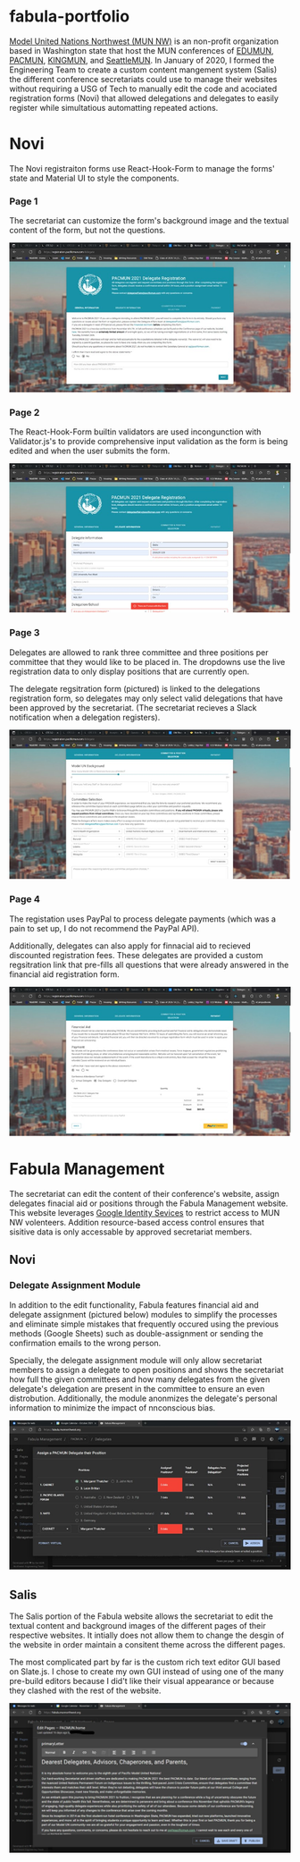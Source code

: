 # fabula-portfolio

[Model United Nations Northwest (MUN NW)](https://munnorthwest.org/) is an non-profit organization based in Washington state that host the MUN conferences of [EDUMUN](https://edumun.com/), [PACMUN](https://pacificmun.com/), [KINGMUN](https://kingmun.org/), and [SeattleMUN](https://seattlemun.org/). In January of 2020, I formed the Engineering Team to create a custom content mangement system (Salis) the different conference secretariats could use to manage their websites without requiring a USG of Tech to manually edit the code and acociated registration forms (Novi) that allowed delegations and delegates to easily register while simultatious automatting repeated actions.

# Novi

The Novi registraiton forms use React-Hook-Form to manage the forms' state and Material UI to style the components.

### Page 1

The secretariat can customize the form's background image and the textual content of the form, but not the questions.

![page 1](./examples/noviPg1.jpg)

### Page 2

The React-Hook-Form builtin validators are used incongunction with Validator.js's to provide comprehensive input validation as the form is being edited and when the user submits the form.

![page 2](./examples/noviPg2.jpg)

### Page 3

Delegates are allowed to rank three committee and three positions per committee that they would like to be placed in. The dropdowns use the live registration data to only display positions that are currently open.

The delegate regsitration form (pictured) is linked to the delegations registration form, so delegates may only select valid delegations that have been approved by the secretariat. (The secretariat recieves a Slack notification when a delegation registers).

![page 3](./examples/noviPg3.jpg)

### Page 4

The registation uses PayPal to process delegate payments (which was a pain to set up, I do not recommend the PayPal API).

Additionally, delegates can also apply for finnacial aid to recieved discounted registration fees. These delegates are provided a custom regsitration link that pre-fills all questions that were already answered in the financial aid registration form.

![page 4](./examples/noviPg4.jpg)

# Fabula Management

The secretariat can edit the content of their conference's website, assign delegates finacial aid or positions through the Fabula Management website. This website leverages [Google Identity Sevices](https://developers.google.com/identity/gsi/web) to restrict access to MUN NW volenteers. Addition resource-based access control ensures that sisitive data is only accessable by approved secretariat members.

## Novi

### Delegate Assignment Module

In addition to the edit functionality, Fabula features financial aid and delegate assignment (pictured below) modules to simplify the processes and eliminate simple mistakes that frequently occured using the previous methods (Google Sheets) such as double-assignment or sending the confirmation emails to the wrong person.

Specially, the delegate assignment module will only allow secretariat members to assign a delegate to open positions and shows the secretariat how full the given committees and how many delegates from the given delegate's delegation are present in the committee to ensure an even distrobution. Additionally, the module anonmizes the delegate's personal information to minimize the impact of nnconscious bias.

![delegate assignment module](./examples/noviDelegateAssignment.jpg)

## Salis

The Salis portion of the Fabula website allows the secretariat to edit the textual content and background images of the different pages of their respective websites. It intially does not allow them to change the desgin of the website in order maintain a consitent theme across the different pages.

The most complicated part by far is the custom rich text editor GUI based on Slate.js. I chose to create my own GUI instead of using one of the many pre-build editors because I did't like their visual appearance or because they clashed with the rest of the website.

![editing the website](./examples/salisEditing.jpg)
